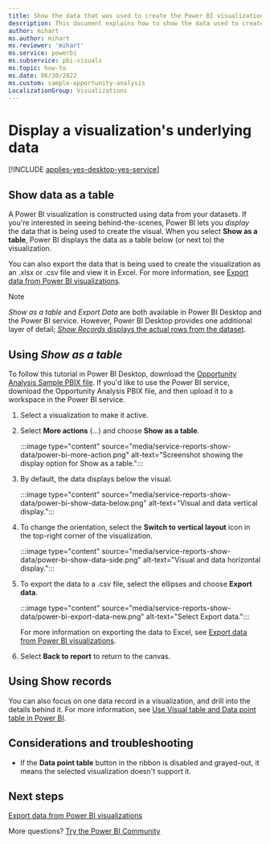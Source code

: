 ```yaml
---
title: Show the data that was used to create the Power BI visualization
description: This document explains how to show the data used to create a visual in Power BI and how to export that data to a .csv file.
author: mihart
ms.author: mihart
ms.reviewer: 'mihart'
ms.service: powerbi
ms.subservice: pbi-visuals
ms.topic: how-to
ms.date: 06/30/2022
ms.custom: sample-opportunity-analysis
LocalizationGroup: Visualizations
---
```

# Display a visualization's underlying data

[!INCLUDE [applies-yes-desktop-yes-service](../includes/applies-yes-desktop-yes-service.md)]

## Show data as a table

A Power BI visualization is constructed using data from your datasets. If you're interested in seeing behind-the-scenes, Power BI lets you *display* the data that is being used to create the visual. When you select **Show as a table**, Power BI displays the data as a table below (or next to) the visualization.

You can also export the data that is being used to create the visualization as an .xlsx or .csv file and view it in Excel. For more information, see [Export data from Power BI visualizations](power-bi-visualization-export-data.md).

> [!NOTE]
> *Show as a table* and *Export Data* are both available in Power BI Desktop and the Power BI service. However, Power BI Desktop provides one additional layer of detail; [*Show Records* displays the actual rows from the dataset](../create-reports/desktop-see-data-see-records.md).

## Using *Show as a table*

To follow this tutorial in Power BI Desktop, download the [Opportunity Analysis Sample PBIX file](https://download.microsoft.com/download/9/1/5/915ABCFA-7125-4D85-A7BD-05645BD95BD8/Opportunity%20Analysis%20Sample%20PBIX.pbix). If you'd like to use the Power BI service, download the Opportunity Analysis PBIX file, and then upload it to a workspace in the Power BI service.

1. Select a visualization to make it active.

1. Select **More actions** (...) and choose **Show as a table**.

   :::image type="content" source="media/service-reports-show-data/power-bi-more-action.png" alt-text="Screenshot showing the display option for Show as a table.":::

1. By default, the data displays below the visual.

   :::image type="content" source="media/service-reports-show-data/power-bi-show-data-below.png" alt-text="Visual and data vertical display.":::

1. To change the orientation, select the **Switch to vertical layout** icon in the top-right corner of the visualization.

   :::image type="content" source="media/service-reports-show-data/power-bi-show-data-side.png" alt-text="Visual and data horizontal display.":::

1. To export the data to a .csv file, select the ellipses and choose **Export data**.

   :::image type="content" source="media/service-reports-show-data/power-bi-export-data-new.png" alt-text="Select Export data.":::

   For more information on exporting the data to Excel, see [Export data from Power BI visualizations](power-bi-visualization-export-data.md).

1. Select **Back to report** to return to the canvas.

## Using Show records

You can also focus on one data record in a visualization, and drill into the details behind it. For more information, see [Use Visual table and Data point table in Power BI](../create-reports/desktop-see-data-see-records.md).

## Considerations and troubleshooting

- If the **Data point table** button in the ribbon is disabled and grayed-out, it means the selected visualization doesn't support it.

## Next steps

[Export data from Power BI visualizations](power-bi-visualization-export-data.md)

More questions? [Try the Power BI Community](https://community.powerbi.com/)
